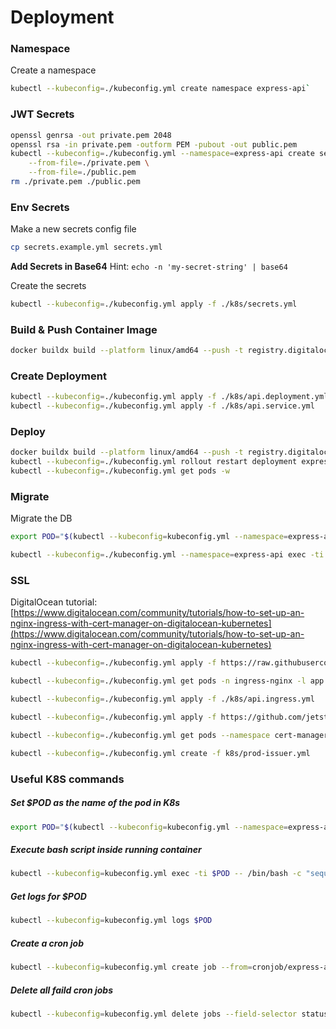 # Deployment


### Namespace
Create a namespace

```sh
kubectl --kubeconfig=./kubeconfig.yml create namespace express-api`
```


### JWT Secrets
```sh
openssl genrsa -out private.pem 2048
openssl rsa -in private.pem -outform PEM -pubout -out public.pem
kubectl --kubeconfig=./kubeconfig.yml --namespace=express-api create secret generic express-api-jwt-secret \
    --from-file=./private.pem \
    --from-file=./public.pem
rm ./private.pem ./public.pem 
```


### Env Secrets
Make a new secrets config file

```sh
cp secrets.example.yml secrets.yml
```

__Add Secrets in Base64__
Hint: `echo -n 'my-secret-string' | base64`

Create the secrets

```sh
kubectl --kubeconfig=./kubeconfig.yml apply -f ./k8s/secrets.yml
```


### Build & Push Container Image
```sh
docker buildx build --platform linux/amd64 --push -t registry.digitalocean.com/express-api/app:latest
```

### Create Deployment
```sh
kubectl --kubeconfig=./kubeconfig.yml apply -f ./k8s/api.deployment.yml
kubectl --kubeconfig=./kubeconfig.yml apply -f ./k8s/api.service.yml
```

### Deploy
```sh
docker buildx build --platform linux/amd64 --push -t registry.digitalocean.com/express-api/app:latest . && 
kubectl --kubeconfig=./kubeconfig.yml rollout restart deployment express-api && \
kubectl --kubeconfig=./kubeconfig.yml get pods -w
```


### Migrate
Migrate the DB
```sh
export POD="$(kubectl --kubeconfig=kubeconfig.yml --namespace=express-api get pods --field-selector=status.phase==Running --no-headers -o custom-columns=":metadata.name")"

kubectl --kubeconfig=./kubeconfig.yml --namespace=express-api exec -ti $POD -- /bin/bash -c 'sequelize db:migrate && sequelize db:seed:all'
```

### SSL
DigitalOcean tutorial: [https://www.digitalocean.com/community/tutorials/how-to-set-up-an-nginx-ingress-with-cert-manager-on-digitalocean-kubernetes](https://www.digitalocean.com/community/tutorials/how-to-set-up-an-nginx-ingress-with-cert-manager-on-digitalocean-kubernetes)

```sh
kubectl --kubeconfig=./kubeconfig.yml apply -f https://raw.githubusercontent.com/kubernetes/ingress-nginx/controller-v1.1.1/deploy/static/provider/do/deploy.yaml

kubectl --kubeconfig=./kubeconfig.yml get pods -n ingress-nginx -l app.kubernetes.io/name=ingress-nginx --watch

kubectl --kubeconfig=./kubeconfig.yml apply -f ./k8s/api.ingress.yml

kubectl --kubeconfig=./kubeconfig.yml apply -f https://github.com/jetstack/cert-manager/releases/download/v1.7.1/cert-manager.yaml

kubectl --kubeconfig=./kubeconfig.yml get pods --namespace cert-manager

kubectl --kubeconfig=./kubeconfig.yml create -f k8s/prod-issuer.yml
```

### Useful K8S commands
##### Set $POD as the name of the pod in K8s
```sh
export POD="$(kubectl --kubeconfig=kubeconfig.yml --namespace=express-api get pods --field-selector=status.phase==Running --no-headers -o custom-columns=":metadata.name")"
```

##### Execute bash script inside running container
```sh
kubectl --kubeconfig=kubeconfig.yml exec -ti $POD -- /bin/bash -c "sequelize db:migrate"
```

##### Get logs for $POD
```sh
kubectl --kubeconfig=kubeconfig.yml logs $POD
```

##### Create a cron job
```sh
kubectl --kubeconfig=kubeconfig.yml create job --from=cronjob/express-api-cron-job express-api-cron-job
```

##### Delete all faild cron jobs
```sh
kubectl --kubeconfig=kubeconfig.yml delete jobs --field-selector status.successful=0
```
